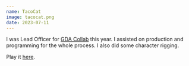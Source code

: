 ```yaml
---
name: TacoCat
image: tacocat.png
date: 2023-07-11
---
```


I was Lead Officer for [GDA Collab](http://gdacollab.com/) this year. I assisted on production and programming for the whole process. I also did some character rigging.

Play it [here](https://game-design-art-collab.itch.io/tacocat).